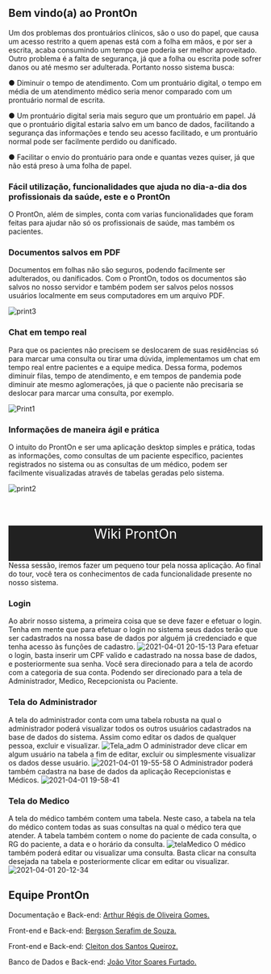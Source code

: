 ## Bem vindo(a) ao ProntOn

Um dos problemas dos prontuários clínicos, são o uso do papel, que causa um acesso
restrito a quem apenas está com a folha em mãos, e por ser a escrita, acaba consumindo um
tempo que poderia ser melhor aproveitado.
Outro problema é a falta de segurança, já que a folha ou escrita pode sofrer danos ou
até mesmo ser adulterada.
Portanto nosso sistema busca:

● Diminuir o tempo de atendimento. Com um prontuário digital, o tempo em
média de um atendimento médico seria menor comparado com um prontuário
normal de escrita.

● Um prontuário digital seria mais seguro que um prontuário em papel. Já que o
prontuário digital estaria salvo em um banco de dados, facilitando a segurança
das informações e tendo seu acesso facilitado, e um prontuário normal pode ser
facilmente perdido ou danificado.

● Facilitar o envio do prontuário para onde e quantas vezes quiser, já que não
está preso à uma folha de papel.

### Fácil utilização, funcionalidades que ajuda no dia-a-dia dos profissionais da saúde, este e o ProntOn

O ProntOn, além de simples, conta com varias funcionalidades que foram feitas para ajudar não só os profissionais de saúde, mas também os pacientes.

### Documentos salvos em PDF

Documentos em folhas não são seguros, podendo facilmente ser adulterados, ou danificados. Com o ProntOn, todos os documentos são salvos no nosso servidor e também podem ser salvos pelos nossos usuários localmente em seus computadores em um arquivo PDF.

![print3](https://user-images.githubusercontent.com/57187549/112927690-c57dc380-90eb-11eb-85e1-b48999619d72.png)

### Chat em tempo real

Para que os pacientes não precisem se deslocarem de suas residências só para marcar uma consulta ou tirar uma dúvida, implementamos um chat em tempo real entre pacientes e a equipe medica. Dessa forma, podemos diminuir filas, tempo de atendimento, e em tempos de pandemia pode diminuir ate mesmo aglomerações, já que o paciente não precisaria se deslocar para marcar uma consulta, por exemplo.

![Print1](https://user-images.githubusercontent.com/57187549/112926650-1db3c600-90ea-11eb-8d27-cf16dddd7a8c.png)

### Informações de maneira ágil e prática

O intuito do ProntOn e ser uma aplicação desktop simples e prática, todas as informações, como consultas de um paciente específico, pacientes registrados no sistema ou as consultas de um médico, podem ser facilmente visualizadas através de tabelas geradas pelo sistema.

![print2](https://user-images.githubusercontent.com/57187549/112927355-3b355f80-90eb-11eb-9769-8c146dbb8ece.png)

<br>
<br>
<br>
<div style="color:white; background-color:#212121; width:100%; height:70px; text-align:center; font-size:20pt"> Wiki ProntOn</div>
Nessa sessão, iremos fazer um pequeno tour pela nossa aplicação. Ao final do tour, você tera os conhecimentos de cada funcionalidade presente no nosso sistema.

### Login
Ao abrir nosso sistema, a primeira coisa que se deve fazer e efetuar o login. Tenha em mente que para efetuar o login no sistema seus dados terão que ser cadastrados na nossa base de dados por alguém já credenciado e que tenha acesso às funções de cadastro.
![2021-04-01 20-15-13](https://user-images.githubusercontent.com/57187549/113363375-16c5c700-9327-11eb-8df4-5a829aab9146.gif)
Para efetuar o login, basta inserir um CPF valido e cadastrado na nossa base de dados, e posteriormente sua senha. Você sera direcionado para a tela de acordo com a categoria de sua conta. Podendo ser direcionado para a tela de Administrador, Medico, Recepcionista ou Paciente.

### Tela do Administrador
A tela do administrador conta com uma tabela robusta na qual o administrador poderá visualizar todos os outros usuários cadastrados na base de dados do sistema. Assim como editar os dados de qualquer pessoa, excluir e visualizar.
![Tela_adm](https://user-images.githubusercontent.com/57187549/113360669-a0be6180-9320-11eb-985a-584fa71f7555.png)
O administrador deve clicar em algum usuário na tabela a fim de editar, excluir ou simplesmente visualizar os dados desse usuário.
![2021-04-01 19-55-58](https://user-images.githubusercontent.com/57187549/113362328-825a6500-9324-11eb-8510-b123f7a48791.gif)
O Administrador poderá também cadastra na base de dados da aplicação Recepcionistas e Médicos.
![2021-04-01 19-58-41](https://user-images.githubusercontent.com/57187549/113362590-16c4c780-9325-11eb-96cc-32ea8fcb68e8.gif)



### Tela do Medico
A tela do médico também contem uma tabela. Neste caso, a tabela na tela do médico contem todas as suas consultas na qual o médico tera que atender. A tabela também contem o nome do paciente de cada consulta, o RG do paciente, a data e o horário da consulta.
![telaMedico](https://user-images.githubusercontent.com/57187549/113363093-55a74d00-9326-11eb-9073-0b99f890defa.png)
O médico também poderá editar ou visualizar uma consulta. Basta clicar na consulta desejada na tabela e posteriormente clicar em editar ou visualizar.
![2021-04-01 20-12-34](https://user-images.githubusercontent.com/57187549/113363268-d36b5880-9326-11eb-897e-ed20b31fa904.gif)



## Equipe ProntOn
Documentação e Back-end: [Arthur Régis de Oliveira Gomes.](https://github.com/arthurregis)

Front-end e Back-end: [Bergson Serafim de Souza.](https://github.com/BergSouza)

Front-end e Back-end: [Cleiton dos Santos Queiroz.](https://github.com/viktorsoares)

Banco de Dados e Back-end: [João Vitor Soares Furtado.](https://github.com/Cleiton366)
